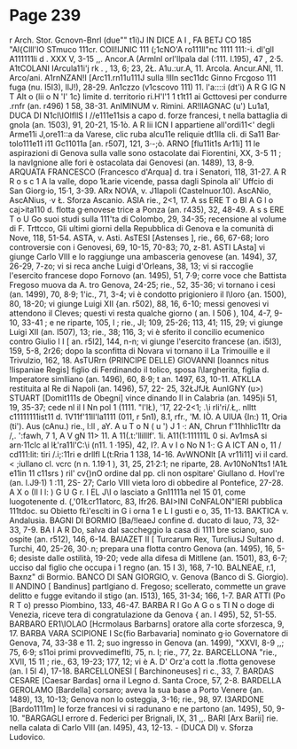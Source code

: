 # Page 239

r Arch. Stor. Gcnovn-Bnrl (due"" t1i)J IN DICE A I , FA BETJ CO 185 "Al{Clll\'IO STmuco 111cr. COll!IJNIC 111 (;1cNO\'A ro111ll"nc 1111 111:-i. dl'gll A111111li d . XXX V, 3-15 ,,. Ancor.A (Armlnl orl'llpala dal (:111. I.195), 47 , 2·5. A1tCOLANI IArcula11i'j rk . , 13, 6; 23, 2Ł. A1u.:ur.A, 11. Arcola. Ancur.ANl, 11. Arco/ani. A1rnNZAN!I [Arc11.rn11u111J sulla !llln sec11dc Ginno Frcgoso 111 fuga (nu. I5I3), llJ!), 28-29. An1czzo (v1cscovo 111) 11. l'a::::i (dt'i) A R G IG N T Alt o (lii o N 'I' 1c} limite d. territorio ri.H'l'1 1 t1t11 ai Gcttovesi per condurre .rnfr (an. r496) 1 58, 38-31. AnIMINUM v. Rimini. AR!llAGNAC (u') Lu1a1, DUCA DI N1cl\IOlfllS I //e111e11sis a capo d. forze francesi, t nella battaglia di gnola (an. 1503), 91, 20-21, 15·1ò. A R lii ICN I appartiene all'ordi11<' degli Arme11i J,ore11::a da Varese, clic ruba alcu11e reliquie dt1lla cli. di Sa11 Bar· tolo111e11 i11 Gc11011a [an. r507], 121, 3·-;ò. ARNO [flu11it1s Ar11i] 11 le aspirazioni di Genova sulla valle sono ostacolate dai Fiorentini, XX, 3-5 11 ; la navlgnione alle fori è ostacolata dai Genovesi (an. 1489), 13, 8-9. ARQUATA FRANCESCO (Francesco d'Arqua] d. tra i Senatori, 118, 31-27. A R R o s c 1 A la valle, dopo 1Łarie vicende, passa dagli Spinola ali' Uffcio di San Giorg·io, 15·1, 3-39. ARx NOVA, v. J1lapoli (Castelnuor.10). AscANio, AscANius, ·v Ł. Sforza Ascanio. ASIA rie., 2<1, 17. A ss ERE T o BI A G l o caj>ita110 d. flotta g·enovese trice a Ponza (an. r435), 32, 48-49. A s s ERE T o U Go suoi studi sulla 111'ta di Colombo, 29, 34-35; recensione al volume di F. Trttcco, Gli ultimi giorni della Repubblica di Genova e la comunità di Nove, 118, 51-54. ASTA, v. Asti. AsTESI [Astenses ], rie., 66, 67-68; loro controversie con i Genovesi, 69, 10-15, 70-83; 70, z-81. ASTI LAsta] vi giunge Carlo VIII e lo raggiunge una ambasceria genovese (an. 1494), 37, 26-29, 7-zo; vi si reca anche Luigi d'Orleans, 38, 13; vi si raccoglie l'esercito francese dopo Fornovo (an. 1495), 51, 7·9; corre voce che Battista Fregoso muova da A. tro Genova, 24-25; rie., 52, 35-36; vi tornano i cesi (an. 1499), 70, 8·9; 1'ic., 71, 3-4; vi è condotto prigioniero il l\Ioro {an. 1500), 80, 18-20; vi giunge Luigi XII {an. r502), 88, 16, 6-10; messi genovesi vi attendono il Cleves; questi vi resta qualche giorno ( an. I 506 ), 104, 4-7, 9-10, 33-41 ; e ne riparte, 105, l ; rie., JI; 109, 25-26; 113, 41; 115, 29; vi giunge Luigi XII (an. I507), 13; rie., 38; 116, 3; vi è sferito il concilio ecumenico contro Giulio I I [ an. r5I2], 144, n-n; vi giunge l'esercito francese (an. i5I3), 159, 5-8, 2r26; dopo la sconfitta di Novara vi tornano il La Trimouille e il Trivulzio, 162, 18. AsTURrn (PRINCIPE DELLE) GIOVANNI [Ioanncs nitus !Iispaniae Regis] figlio di Ferdinando il tolico, sposa l\Iargherita, figlia d. Imperatore simlliano (an. 1496), 60, 8·9; t an. 1497, 63, 10-11. ATKLLA restituita al Re di Napoli (an. 1496), 57, 22- 25, 32ŁJfJŁ AunIGNY (u>) STUART [Domit111s de Obegni] vince dinando II in Calabria (an. 1495)i 51, 19, 35-37; cede nl il I Nn pol 1 (1111. "l'lŁ), '17, 22-2<1; .\i rli'ri/.Ł,. nlltt c11111111ist11 d. 1V11f'11ll'la1111 (011, r 5n1), 8.1, rfr., 'M. IÒ. A UIUA {In:) 11, Oria (ti'). Aus (cAnu.) rie., l:ll , aY. A u T o N ( u ') J 1 ·: AN, Chrun f'11hhlic11tr da /,. ':fawh, 7 1, A V gN 11> 11. A 11(.t:'llilllf'. 1i. A11(1:111111L 0 si. Av1msA si arn·11clc al lŁ'ra11l'C:\i (n11. 1 ·195), 42, I?. A v I o No N 1·: G A ICT AN o, 11 / cd111:lit: tiri /.i;:11ri e drllfl L(t:Rria 1 138, 14-16. AvWNONlt [A vr11i11] vi il card. < ;iullano cl. vcrc (n n. 1.19·1 ), 31, 25, 21·2:1; ne riparte, 28. Av10NoN1ts1 !A1Ł e11in 11 c11srs ) ril' cv{)nO ordine dal pp. cli non ospitare' Giullano d. Hovl're (an. l.J9·1) 1 :11, 2S- 27; Carlo VIII vieta loro di obbedire al Pontefice, 27-28. A X o (Il I l: ) G U G r. I EL J\I o lasciato a Gn11111a nel 15 01, come luogotenente d. (,'01Łcr11atorc, 83, lfr26. BAI>INI CoNFALON"IERI pubblica 111tdoc. su Obietto fŁì'esclti in G i orna 1 e L l gusti e o, 35, 11-13. BAKTICA v. Andalusia. BAGNI DI BORMIO [Ba/!leaeJ confine d. ducato di lauo, 73, 32-33, 7-9. BA I A R Do, salva dal saccheggio la casa di 1111 bre sciano, suo ospite (an. r512), 146, 6-14. BAIAZET II [ Turcarum Rex, TurcliusJ Sultano d. Turchi, 40, 25-26, 30·.n; prepara una flotta contro Genova (an. 1495), 16, 5-6; desiste dalle ostilità, 19-20; vede alla difesa di Mitllene (an. 1501), 83, 6-7; ucciso dal figlio che occupa i 1 regno (an. 15 I 3), 168, 7-10. BALNEAE, r.1, Baxnz" di Bormio. BANCO DI SAN GIORGIO, v. Genova (Banco di S. Giorgio). Il ANDINO [ Bandinus] partlgiano d. Fregoso; scellerato, commette un grave delitto e fugge evitando il stigo (an. I513), 165, 31-34; 166, 1-7. BAR ATTI (Po R T o) presso Piombino, 133, 46-47. BARBA R l Go A G o s TI N o doge di Venezia, riceve tera di congratulazione da Genova { an. I 495), 52, 51-55. BARBARO ER1\IOLAO [Hcrmolaus Barbarns] oratore alla corte sforzesca, 9, 17. BARBA VARA SCIPIONE I Sc(fio Barbavaria] nominato g·io Governatore di Genova, 74, 33-38 e 11. 2; suo ingresso in Genova (an. 1499), "XXVI, 8-9 ,,; 75, 6·9; s11oi primi provvedimeflti, 75, n. I; rie., 77, 2z. BARCELLONA "rie., XVII, 15 11 ; rie., 63, 19-23; 177, 12; vi è A. D' Orz'a cott la .flotta genovese (an. I 5I 4), 17-18. BARCELLONESI [ Barchinoneuses] ri c., 33, 7. BARDAS CESARE [Caesar Bardas] orna il Legno d. Santa Croce, 57, 2-8. BARDELLA GEROLAMO [Bardella] corsaro; aveva la sua base a Porto Venere {an. 1489), 13, 10-13; Genova non lo osteggia, 3-16; rie., 98, 97. I3ARDONE [Bardo1111m] le forze francesi vi si radunano e ne partono (an. 1495), 50, 9-10. "BARGAGLI errore d. Federici per Brignali, IX, 31 ,,. BARI [Arx Barii] rie. nella calata di Carlo VIII (an. I495), 43, 12-13. - (DUCA DI) v. Sforza Ludovico.